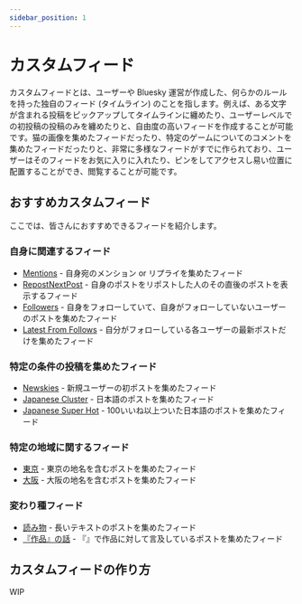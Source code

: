 ```yaml
---
sidebar_position: 1
---
```


# カスタムフィード

カスタムフィードとは、ユーザーや Bluesky 運営が作成した、何らかのルールを持った独自のフィード (タイムライン) のことを指します。例えば、ある文字が含まれる投稿をピックアップしてタイムラインに纏めたり、ユーザーレベルでの初投稿の投稿のみを纏めたりと、自由度の高いフィードを作成することが可能です。猫の画像を集めたフィードだったり、特定のゲームについてのコメントを集めたフィードだったりと、非常に多様なフィードがすでに作られており、ユーザーはそのフィードをお気に入りに入れたり、ピンをしてアクセスし易い位置に配置することができ、閲覧することが可能です。

## おすすめカスタムフィード

ここでは、皆さんにおすすめできるフィードを紹介します。

### 自身に関連するフィード

- [Mentions](https://bsky.app/profile/did:plc:wzsilnxf24ehtmmc3gssy5bu/feed/mentions) - 自身宛のメンション or リプライを集めたフィード
- [RepostNextPost](https://bsky.app/profile/did:plc:6zpjzzdzet62go7lnaoq4xog/feed/rp-next-post) - 自身のポストをリポストした人のその直後のポストを表示するフィード
- [Followers](https://bsky.app/profile/did:plc:q6gjnaw2blty4crticxkmujt/feed/my-followers) - 自身をフォローしていて、自身がフォローしていないユーザーのポストを集めたフィード
- [Latest From Follows](https://bsky.app/profile/did:plc:vpkhqolt662uhesyj6nxm7ys/feed/bestoffollows) - 自分がフォローしている各ユーザーの最新ポストだけを集めたフィード

### 特定の条件の投稿を集めたフィード

- [Newskies](https://bsky.app/profile/did:plc:wzsilnxf24ehtmmc3gssy5bu/feed/newskies) - 新規ユーザーの初ポストを集めたフィード
- [Japanese Cluster](https://bsky.app/profile/did:plc:q6gjnaw2blty4crticxkmujt/feed/cl-japanese) - 日本語のポストを集めたフィード
- [Japanese Super Hot](https://bsky.app/profile/did:plc:ilxxgyz7oz7mysber4omeqrg/feed/aaahn3ic3dtyi) - 100いいね以上ついた日本語のポストを集めたフィード

### 特定の地域に関するフィード

- [東京](https://bsky.app/profile/did:plc:aajyn6qzw67cnmwf7zxzbjdy/feed/aaadiy2qrh7uc) - 東京の地名を含むポストを集めたフィード
- [大阪](https://bsky.app/profile/did:plc:riki4rywhvc3o64iv32x44rj/feed/aaaibgxm2d5gq) - 大阪の地名を含むポストを集めたフィード

### 変わり種フィード

- [読み物](https://bsky.app/profile/did:plc:r4iec5jevchs5ybljkgxhhuh/feed/aaajaxteal4su) - 長いテキストのポストを集めたフィード
- [『作品』の話](https://bsky.app/profile/did:plc:qfqade7nxgjzngi3nqelvgpn/feed/aaaiqcolglzus) - 『』で作品に対して言及しているポストを集めたフィード

## カスタムフィードの作り方

WIP
